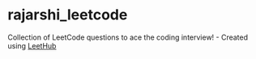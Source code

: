 # rajarshi_leetcode
Collection of LeetCode questions to ace the coding interview! - Created using [LeetHub](https://github.com/QasimWani/LeetHub)
